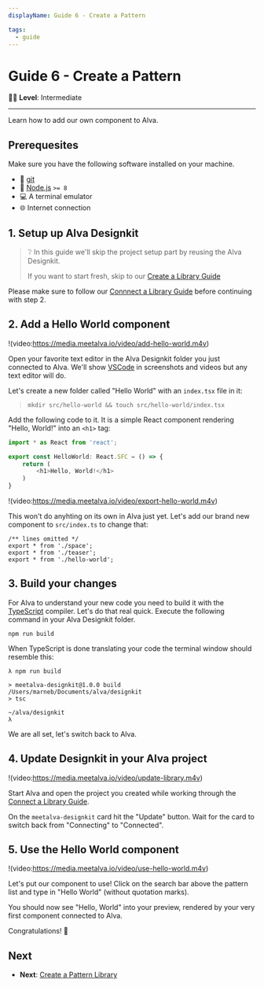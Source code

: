 ```yaml
---
displayName: Guide 6 - Create a Pattern

tags:
  - guide
---
```


# Guide 6 - Create a Pattern

:woman_student: **Level**: Intermediate

---

Learn how to add our own component to Alva.

## Prerequesites

Make sure you have the following software 
installed on your machine.

* :evergreen_tree: [git](https://git-scm.com/downloads)
* :turtle: [Node.js](https://nodejs.org/en/) `>= 8`
* :computer: A terminal emulator 
* :globe_with_meridians: Internet connection


## 1. Setup up Alva Designkit

> ❔
> In this guide we'll skip the project setup
> part by reusing the Alva Designkit. 
>
> If you want to start fresh, skip to our [Create a Library Guide](./create-library.md)

Please make sure to follow our [Connnect a Library Guide](./library) before 
continuing with step 2.

## 2. Add a Hello World component

!(video:https://media.meetalva.io/video/add-hello-world.m4v)

Open your favorite text editor in the Alva Designkit folder you just 
connected to Alva. We'll show [VSCode](https://code.visualstudio.com/) in screenshots and videos but any text editor will do.

Let's create a new folder called "Hello World" with an `index.tsx` file in it:


> `mkdir src/hello-world && touch src/hello-world/index.tsx`

Add the following code to it. It is a simple React component rendering "Hello, World!" into an `<h1>` tag:

```ts
import * as React from 'react';

export const HelloWorld: React.SFC = () => {
	return (
		<h1>Hello, World!</h1>
	)
}
```

!(video:https://media.meetalva.io/video/export-hello-world.m4v)

This won't do anyhting on its own in Alva just yet. Let's add our brand new component to `src/index.ts` to change that:

```ts{4}
/** lines omitted */
export * from './space';
export * from './teaser';
export * from './hello-world';
```

## 3. Build your changes

For Alva to understand your new code you need to build it with the [TypeScript](https://www.typescriptlang.org/) compiler.
Let's do that real quick. Execute the following command in your Alva Designkit folder.

```
npm run build
```

When TypeScript is done translating your code the terminal window should resemble this:

```
λ npm run build

> meetalva-designkit@1.0.0 build /Users/marneb/Documents/alva/designkit
> tsc

~/alva/designkit
λ
```

We are all set, let's switch back to Alva.

## 4. Update Designkit in your Alva project

!(video:https://media.meetalva.io/video/update-library.m4v)

Start Alva and open the project you created while working through the [Connect a Library Guide](./library). 

On the `meetalva-designkit` card hit the "Update" button. Wait for the card to switch back from "Connecting" to "Connected".


## 5. Use the Hello World component

!(video:https://media.meetalva.io/video/use-hello-world.m4v)

Let's put our component to use! Click on the search bar above
the pattern list and type in "Hello World" (without quotation marks).

You should now see "Hello, World" into your preview, rendered by your very first component connected to Alva. 

Congratulations! :tada:

## Next

* **Next**: [Create a Pattern Library](./create-library?guides-enabled=true)
